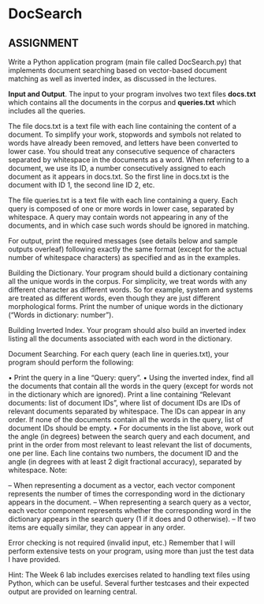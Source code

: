 # DocSearch

## ASSIGNMENT

Write a Python application program (main file called DocSearch.py) that implements document searching
based on vector-based document matching as well as inverted index, as discussed in the lectures.

**Input and Output**. The input to your program involves two text files **docs.txt** which contains all
the documents in the corpus and **queries.txt** which includes all the queries.

The file docs.txt is a text file with each line containing the content of a document. To simplify your work,
stopwords and symbols not related to words have already been removed, and letters have been converted
to lower case. You should treat any consecutive sequence of characters separated by whitespace in the
documents as a word. When referring to a document, we use its ID, a number consecutively assigned to
each document as it appears in docs.txt. So the first line in docs.txt is the document with ID 1, the
second line ID 2, etc.

The file queries.txt is a text file with each line containing a query. Each query is composed of one or more
words in lower case, separated by whitespace. A query may contain words not appearing in any of the
documents, and in which case such words should be ignored in matching.

For output, print the required messages (see details below and sample outputs overleaf) following exactly
the same format (except for the actual number of whitespace characters) as specified and as in the examples.

Building the Dictionary. Your program should build a dictionary containing all the unique words in
the corpus. For simplicity, we treat words with any different character as different words. So for example,
system and systems are treated as different words, even though they are just different morphological forms.
Print the number of unique words in the dictionary (“Words in dictionary: number”).

Building Inverted Index. Your program should also build an inverted index listing all the documents
associated with each word in the dictionary.

Document Searching. For each query (each line in queries.txt), your program should perform the
following:

• Print the query in a line “Query: query”.
• Using the inverted index, find all the documents that contain all the words in the query (except for words not in the dictionary which are ignored). Print a line containing “Relevant documents: list of document IDs”, where list of document IDs are IDs of relevant documents separated by
whitespace. The IDs can appear in any order. If none of the documents contain all the words in the
query, list of document IDs should be empty.
• For documents in the list above, work out the angle (in degrees) between the search query and each
document, and print in the order from most relevant to least relevant the list of documents, one per
line. Each line contains two numbers, the document ID and the angle (in degrees with at least 2 digit
fractional accuracy), separated by whitespace. Note:

  – When representing a document as a vector, each vector component represents the number of times
  the corresponding word in the dictionary appears in the document.
  – When representing a search query as a vector, each vector component represents whether the
  corresponding word in the dictionary appears in the search query (1 if it does and 0 otherwise).
  – If two items are equally similar, they can appear in any order.
  
Error checking is not required (invalid input, etc.) Remember that I will perform extensive tests on your
program, using more than just the test data I have provided.

Hint: The Week 6 lab includes exercises related to handling text files using Python, which can be useful.
Several further testcases and their expected output are provided on learning central.
